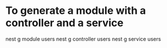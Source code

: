 # To generate a module with a controller and a service

nest g module users
nest g controller users
nest g service users
